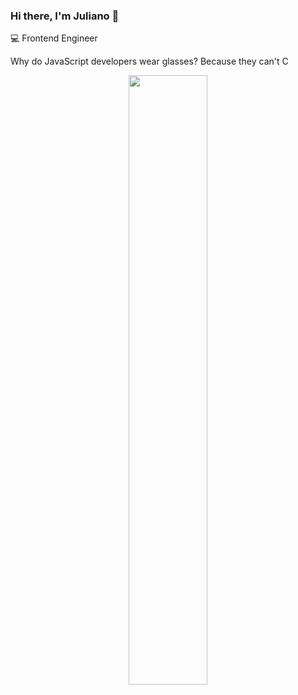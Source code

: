 
### Hi there, I'm Juliano 👋

💻 Frontend Engineer

Why do JavaScript developers wear glasses?
Because they can't C

<p align="center">
 <img 
      width="50%" 
      src="https://media.tenor.com/JJ_is357rXYAAAAd/spike-monkey-typing.gif" />
</p>


